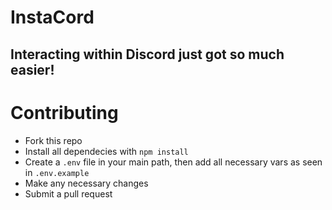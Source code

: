 <h1>InstaCord</h1>
<h2>Interacting within Discord just got so much easier!</h2>

# Contributing
- Fork this repo
- Install all dependecies with `npm install`
- Create a `.env` file in your main path, then add all necessary vars as seen in `.env.example`
- Make any necessary changes
- Submit a pull request
